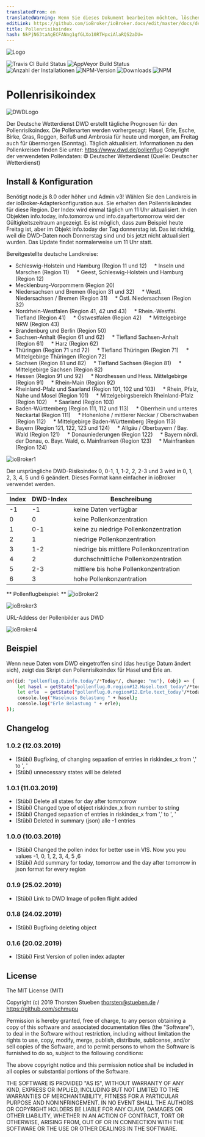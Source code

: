 ```yaml
---
translatedFrom: en
translatedWarning: Wenn Sie dieses Dokument bearbeiten möchten, löschen Sie bitte das Feld "translationsFrom". Andernfalls wird dieses Dokument automatisch erneut übersetzt
editLink: https://github.com/ioBroker/ioBroker.docs/edit/master/docs/de/adapterref/iobroker.pollenflug/README.md
title: Pollenrisikoindex
hash: NkPjN63taAgECFANng1gfGLXo10RTHpxiAlaRQS2aDU=
---
```

![Logo](../../../en/adapterref/iobroker.pollenflug/admin/pollenflug.png)

![Travis CI Build Status](https://travis-ci.org/schmupu/ioBroker.pollenflug.svg?branch=master)
![AppVeyor Build Status](https://ci.appveyor.com/api/projects/status/github/schmupu/ioBroker.pollenflug?branch=master&svg=true)
![Anzahl der Installationen](http://iobroker.live/badges/pollenflug-stable.svg)
![NPM-Version](http://img.shields.io/npm/v/iobroker.pollenflug.svg)
![Downloads](https://img.shields.io/npm/dm/iobroker.pollenflug.svg)
![NPM](https://nodei.co/npm/iobroker.pollenflug.png?downloads=true)

# Pollenrisikoindex
![DWDLogo](../../../en/adapterref/iobroker.pollenflug/docs/dwdlogo.png)

Der Deutsche Wetterdienst DWD erstellt tägliche Prognosen für den Pollenrisikoindex.
Die Pollenarten werden vorhergesagt: Hasel, Erle, Esche, Birke, Gras, Roggen, Beifuß und Ambrosia für heute und morgen, am Freitag auch für übermorgen (Sonntag).
Täglich aktualisiert.
Informationen zu den Pollenkreisen finden Sie unter: https://www.dwd.de/pollenflug Copyright der verwendeten Pollendaten: © Deutscher Wetterdienst (Quelle: Deutscher Wetterdienst)

## Install & Konfiguration
Benötigt node.js 8.0 oder höher und Admin v3! Wählen Sie den Landkreis in der ioBroker-Adapterkonfiguration aus. Sie erhalten den Pollenrisikoindex für diese Region. Der Index wird einmal täglich um 11 Uhr aktualisiert.
In den Objekten info.today, info.tomorrow und info.dayaftertomorrow wird der Gültigkeitszeitraum angezeigt.
Es ist möglich, dass zum Beispiel heute Freitag ist, aber im Objekt info.today der Tag donnerstag ist.
Das ist richtig, weil die DWD-Daten noch Donnerstag sind und bis jetzt nicht aktualisiert wurden. Das Update findet normalerweise um 11 Uhr statt.

Bereitgestellte deutsche Landkreise:

* Schleswig-Holstein und Hamburg (Region 11 und 12)
    * Inseln und Marschen (Region 11)
    * Geest, Schleswig-Holstein und Hamburg (Region 12)
* Mecklenburg-Vorpommern (Region 20)
* Niedersachsen und Bremen (Region 31 und 32)
    * Westl. Niedersachsen / Bremen (Region 31)
    * Östl. Niedersachsen (Region 32)
* Nordrhein-Westfalen (Region 41, 42 und 43)
    * Rhein.-Westfäl. Tiefland (Region 41)
    * Ostwestfalen (Region 42)
    * Mittelgebirge NRW (Region 43)
* Brandenburg und Berlin (Region 50)
* Sachsen-Anhalt (Region 61 und 62)
    * Tiefland Sachsen-Anhalt (Region 61)
    * Harz (Region 62)
* Thüringen (Region 71 und 72)
    * Tiefland Thüringen (Region 71)
    * Mittelgebirge Thüringen (Region 72)
* Sachsen (Region 81 und 82)
    * Tiefland Sachsen (Region 81)
    * Mittelgebirge Sachsen (Region 82)
* Hessen (Region 91 und 92)
    * Nordhessen und Hess. Mittelgebirge (Region 91)
    * Rhein-Main (Region 92)
* Rheinland-Pfalz und Saarland (Region 101, 102 und 103)
    * Rhein, Pfalz, Nahe und Mosel (Region 101)
    * Mittelgebirgsbereich Rheinland-Pfalz (Region 102)
    * Saarland (Region 103)
* Baden-Württemberg (Region 111, 112 und 113)
    * Oberrhein und unteres Neckartal (Region 111)
    * Hohenlohe / mittlerer Neckar / Oberschwaben (Region 112)
    * Mittelgebirge Baden-Württemberg (Region 113)
* Bayern (Region 121, 122, 123 und 124)
    * Allgäu / Oberbayern / Bay. Wald (Region 121)
    * Donauniederungen (Region 122)
    * Bayern nördl. der Donau, o. Bayr. Wald, o. Mainfranken (Region 123)
    * Mainfranken (Region 124)

![ioBroker1](../../../en/adapterref/iobroker.pollenflug/docs/iobroker-pollenflug1.png)

Der ursprüngliche DWD-Risikoindex 0, 0-1, 1, 1-2, 2, 2-3 und 3 wird in 0, 1, 2, 3, 4, 5 und 6 geändert.
Dieses Format kann einfacher in ioBroker verwendet werden.

| Index | DWD-Index | Beschreibung |
|-----	|---------- |------------------------------------ |
| -1 | -1 | keine Daten verfügbar |
| 0 | 0 | keine Pollenkonzentration |
| 1 | 0-1 | keine zu niedrige Pollenkonzentration
| 2 | 1 | niedrige Pollenkonzentration |
| 3 | 1-2 | niedrige bis mittlere Pollenkonzentration |
| 4 | 2 | durchschnittliche Pollenkonzentration |
| 5 | 2-3 | mittlere bis hohe Pollenkonzentration |
| 6 | 3 | hohe Pollenkonzentration |

** Pollenflugbeispiel: ** ![ioBroker2](../../../en/adapterref/iobroker.pollenflug/docs/iobroker-pollenflug2.png)

![ioBroker3](../../../en/adapterref/iobroker.pollenflug/docs/iobroker-pollenflug3.png)

URL-Addess der Pollenbilder aus DWD

![ioBroker4](https://www.dwd.de/DWD/warnungen/medizin/pollen/pollen_1_0.png)

## Beispiel
Wenn neue Daten vom DWD eingetroffen sind (das heutige Datum ändert sich), zeigt das Skript den Pollenrisikoindex für Hasel und Erle an.

```sh
on({id: "pollenflug.0.info.today"/*Today*/, change: "ne"}, (obj) => {
    let hasel = getState("pollenflug.0.region#12.Hasel.text_today"/*today*/).val;
    let erle  = getState("pollenflug.0.region#12.Erle.text_today"/*today*/).val;
    console.log("Haselnuss Belastung " + hasel);
    console.log("Erle Belastung " + erle);
});
```

## Changelog

### 1.0.2 (12.03.2019)
* (Stübi) Bugfixing, of changing sepaation of entries in riskindex_x from ',' to ', '
* (Stübi) unnecessary states will be deleted

### 1.0.1 (11.03.2019)
* (Stübi) Delete all states for day after tommorrow 
* (Stübi) Changed type of object riskindex_x from number to string
* (Stübi) Changed sepaation of entries in riskindex_x from ',' to ', '
* (Stübi) Deleted in summary (json) alle -1 entries

### 1.0.0 (10.03.2019)
* (Stübi) Changed the pollen index for better use in VIS. Now you you values -1, 0, 1, 2, 3, 4, 5 ,6
* (Stübi) Add summary for today, tomorrow and the day after tomorrow in json format for every region

### 0.1.9 (25.02.2019)
* (Stübi) Link to DWD Image of pollen flight added

### 0.1.8 (24.02.2019)
* (Stübi) Bugfixing deleting object

### 0.1.6 (20.02.2019)
* (Stübi) First Version of pollen index adapter

## License
The MIT License (MIT)

Copyright (c) 2019 Thorsten Stueben <thorsten@stueben.de> / <https://github.com/schmupu>

Permission is hereby granted, free of charge, to any person obtaining a copy
of this software and associated documentation files (the "Software"), to deal
in the Software without restriction, including without limitation the rights
to use, copy, modify, merge, publish, distribute, sublicense, and/or sell
copies of the Software, and to permit persons to whom the Software is
furnished to do so, subject to the following conditions:

The above copyright notice and this permission notice shall be included in
all copies or substantial portions of the Software.

THE SOFTWARE IS PROVIDED "AS IS", WITHOUT WARRANTY OF ANY KIND, EXPRESS OR
IMPLIED, INCLUDING BUT NOT LIMITED TO THE WARRANTIES OF MERCHANTABILITY,
FITNESS FOR A PARTICULAR PURPOSE AND NONINFRINGEMENT. IN NO EVENT SHALL THE
AUTHORS OR COPYRIGHT HOLDERS BE LIABLE FOR ANY CLAIM, DAMAGES OR OTHER
LIABILITY, WHETHER IN AN ACTION OF CONTRACT, TORT OR OTHERWISE, ARISING FROM,
OUT OF OR IN CONNECTION WITH THE SOFTWARE OR THE USE OR OTHER DEALINGS IN
THE SOFTWARE.